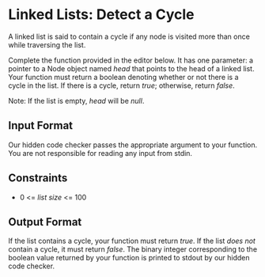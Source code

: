 # Linked Lists: Detect a Cycle

A linked list is said to contain a cycle if any node is visited more than once while traversing the list.

Complete the function provided in the editor below. It has one parameter: a pointer to a Node object named *head* that points to the head of a linked list. Your function must return a boolean denoting whether or not there is a cycle in the list. If there is a cycle, return *true*; otherwise, return *false*.

Note: If the list is empty, *head* will be *null*.

## Input Format

Our hidden code checker passes the appropriate argument to your function. You are not responsible for reading any input from stdin.

## Constraints

- 0 <= *list size* <= 100

## Output Format

If the list contains a cycle, your function must return *true*. If the list *does not* contain a cycle, it must return *false*. The binary integer corresponding to the boolean value returned by your function is printed to stdout by our hidden code checker.
